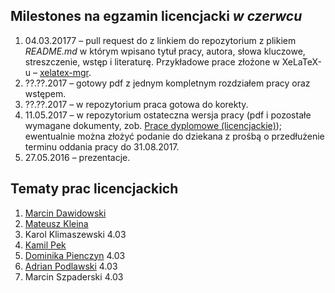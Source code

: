 ##  Milestones na egzamin licencjacki *w czerwcu*

1. 04.03.20177 – pull request do z linkiem do repozytorium z plikiem
    _README.md_ w którym wpisano tytuł pracy, autora, słowa kluczowe,
    streszczenie, wstęp i literaturę. Przykładowe prace złożone w XeLaTeX-u –
    [xelatex-mgr](https://github.com/wbzyl/xelatex-mgr).
1. ??.??.2017 – gotowy pdf z jednym kompletnym rozdziałem pracy oraz wstępem.
1. ??.??.2017 – w repozytorium praca gotowa do korekty.
1. 11.05.2017 – w repozytorium ostateczna wersja pracy (pdf i pozostałe wymagane
   dokumenty, zob. [Prace dyplomowe (licencjackie)](https://inf.ug.edu.pl/prace-dyplomowe-licencjackie));
   ewentualnie można złożyć podanie do dziekana z prośbą o przedłużenie
   terminu oddania pracy do 31.08.2017.
1. 27.05.2016 – prezentacje.

## Tematy prac licencjackich

1. [Marcin Dawidowski](https://github.com/mdawidowski/praca_licencjacka)
1. [Mateusz Kleina](https://github.com/kirin1994/Licencjat)
1. Karol Klimaszewski 4.03
1. [Kamil Pek](https://github.com/kamilpek/licencjat)
1. [Dominika Pienczyn](https://github.com/dpienczyn/praca_licencjat) 4.03
1. [Adrian Podlawski](https://github.com/kirin1994/Licencjat) 4.03
1. Marcin Szpaderski 4.03
